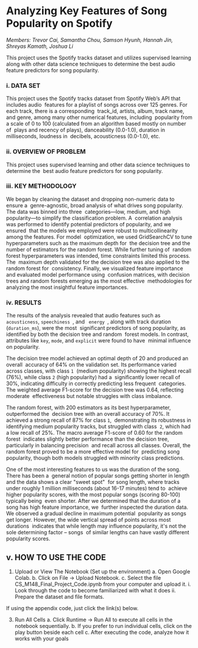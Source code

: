 # Analyzing Key Features of Song Popularity on Spotify‬‬
*Members:‬‭ Trevor Cai, Samantha Chou, Samson Hyunh, Hannah Jin, Shreyas Kamath, Joshua Li‬*

This project uses the Spotify tracks dataset and utilizes supervised learning along with other data science techniques to determine the‬ best audio feature predictors for song popularity.

### i. DATA SET‬
This project uses the Spotify tracks dataset from Spotify Web’s API that includes audio‬
‭ features for a playlist of songs across over 125 genres. For each track, there is a corresponding‬
‭ track_id, artists, album, track name, and genre, among many other numerical features, including‬
‭ popularity from a scale of 0 to 100 (calculated from an algorithm based mostly on number of‬
‭ plays and recency of plays), danceability (0.0-1.0), duration in milliseconds, loudness in‬
‭ decibels, acousticness (0.0-1.0), etc.

### ii. OVERVIEW OF PROBLEM‬
This project uses supervised learning and other data science techniques to determine the‬
‭ best audio feature predictors for song popularity.‬

### iii. KEY METHODOLOGY‬
We began by cleaning the dataset and dropping non-numeric data to ensure a‬
‭ genre-agnostic, broad analysis of what drives song popularity. The data was binned into three‬
‭ categories—low, medium, and high popularity—to simplify the classification problem. A‬
‭ correlation analysis was performed to identify potential predictors of popularity, and we ensured‬
‭ that the models we employed were robust to multicollinearity among the features. For model‬
‭ optimization, we used GridSearchCV to tune hyperparameters such as the maximum depth for‬
‭ the decision tree and the number of estimators for the random forest. While further tuning of‬
‭ random forest hyperparameters was intended, time constraints limited this process. The‬
‭ maximum depth validated for the decision tree was also applied to the random forest for‬
‭ consistency. Finally, we visualized feature importance and evaluated model performance using‬
‭ confusion matrices, with decision trees and random forests emerging as the most effective‬
‭ methodologies for analyzing the most insightful feature importances.‬
‭ 
### iv. RESULTS‬
The results of the analysis revealed that audio features such as `‬‭acousticness‬‭`,‬ 
`speechiness‬‭ `, and `‬‭ energy‬‭ `, along with track duration (`‬‭duration_ms‬‭`), were the most‬
‭ significant predictors of song popularity, as identified by both the decision tree and random‬
‭ forest models. In contrast, attributes like `‬‭key‬‭`, `‬‭mode‬‭`, and `‬‭explicit‬‭` were found to have‬
‭ minimal influence on popularity.‬

The decision tree model achieved an optimal depth of 20 and produced an overall‬
‭ accuracy of 64% on the validation set. Its performance varied across classes, with class `1`‬
‭ (medium popularity) showing the highest recall (76%), while class `2` (high popularity) had a‬
‭ significantly lower recall of 30%, indicating difficulty in correctly predicting less frequent‬
‭ categories. The weighted average F1-score for the decision tree was 0.64, reflecting moderate‬
‭ effectiveness but notable struggles with class imbalance.‬

The random forest, with 200 estimators as its best hyperparameter, outperformed the‬
‭ decision tree with an overall accuracy of 70%. It achieved a strong recall of 87% for class `1`,‬
‭ demonstrating its robustness in identifying medium popularity tracks, but struggled with class‬
‭ `2`, which had a low recall of 25%. The macro average F1-score of 0.60 for the random forest‬
‭ indicates slightly better performance than the decision tree, particularly in balancing precision‬
‭ and recall across all classes. Overall, the random forest proved to be a more effective model for‬
‭ predicting song popularity, though both models struggled with minority class predictions.‬

One of the most interesting features to us was the duration of the song. There has been a‬
‭ general notion of popular songs getting shorter in length and the data shows a clear "sweet spot"‬
‭ for song length, where tracks under roughly 1 million milliseconds (about 16-17 minutes) tend to‬
‭ achieve higher popularity scores, with the most popular songs (scoring 80-100) typically being‬
‭ even shorter. After we determined that the duration of a song has high feature importance, we‬
‭ further inspected the duration data. We observed a gradual decline in maximum potential‬
‭ popularity as songs get longer. However, the wide vertical spread of points across most durations‬
‭ indicates that while length may influence popularity, it's not the sole determining factor – songs‬
‭ of similar lengths can have vastly different popularity scores.‬

## v. HOW TO USE THE CODE‬
1. Upload or View The Notebook (Set up the environment)‬
  a.‬‭ Open Google Colab.‬
  b.‬‭ Click on File → Upload Notebook.‬
  c.‬‭ Select the file CS_M148_Final_Project_Code.ipynb from your computer and upload it.‬
    i.‬‭ Look through the code to become familiarized with what it does‬
    ii.‬‭ Prepare the dataset and file formats‬.
   
If using the appendix code, just click the link(s) below.‬

3. Run All Cells‬
  a.‬‭ Click Runtime → Run All to execute all cells in the notebook sequentially.‬
  b.‬‭ If you prefer to run individual cells, click on the play button beside each cell‬
  c.‬‭ After executing the code, analyze how it works with your goals‬
